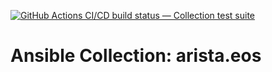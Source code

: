 [![GitHub Actions CI/CD build status — Collection test suite](https://github.com/ansible-collection-migration/arista.eos/workflows/Collection%20test%20suite/badge.svg?branch=master)](https://github.com/ansible-collection-migration/arista.eos/actions?query=workflow%3A%22Collection%20test%20suite%22)

Ansible Collection: arista.eos
=================================================